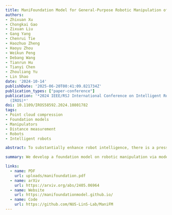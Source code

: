 ```yaml
---
title: ManiFoundation Model for General-Purpose Robotic Manipulation of Contact Synthesis with Arbitrary Objects and Robots
authors:
- Zhixuan Xu
- Chongkai Gao
- Zixuan Liu
- Gang Yang
- Chenrui Tie
- Haozhuo Zheng
- Haoyu Zhou
- Weikun Peng
- Debang Wang
- Tianrun Hu
- Tianyi Chen
- Zhouliang Yu
- Lin Shao
date: '2024-10-14'
publishDate: '2025-06-20T00:41:09.821734Z'
publication_types: ["paper-conference"]
publication: '*2024 IEEE/RSJ International Conference on Intelligent Robots and Systems
  (IROS)*'
doi: 10.1109/IROS58592.2024.10801782
tags:
- Point cloud compression
- Foundation models
- Manipulators
- Distance measurement
- Robots
- Intelligent robots

abstract: To substantially enhance robot intelligence, there is a pressing need to develop a large model that enables general-purpose robots to proficiently undertake a broad spectrum of manipulation tasks, akin to the versatile task-planning ability exhibited by LLMs. The vast diversity in objects, robots, and manipulation tasks presents huge challenges. Our work introduces a comprehensive framework to develop a foundation model for general robotic manipulation that formalizes a manipulation task as contact synthesis. Specifically, our model takes as input object and robot manipulator point clouds, object physical attributes, target motions, and manipulation region masks. It outputs contact points on the object and associated contact forces or post-contact motions for robots to achieve the desired manipulation task. We perform extensive experiments both in the simulation and real-world settings, manipulating articulated rigid, rigid, and deformable objects that vary in dimensionality, ranging from one-dimensional objects like ropes to two-dimensional objects like cloth and extending to three-dimensional objects such as plasticine. Our model achieves average success rates of around 90%.

summary: We develop a foundation model on robotic manipulation via modeling contact points on the object.

links:
  - name: PDF
    url: uploads/manifoundation.pdf
  - name: arXiv
    url: https://arxiv.org/abs/2405.06964
  - name: Website
    url: https://manifoundationmodel.github.io/
  - name: Code
    url: https://github.com/NUS-LinS-Lab/ManiFM
---
```

